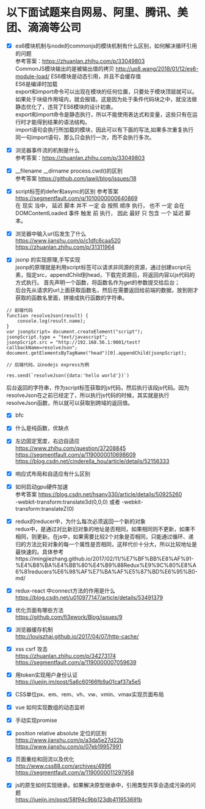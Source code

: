 # 以下面试题来自网易、阿里、腾讯、美团、滴滴等公司
- [x]  es6模块机制与node的commonjs的模块机制有什么区别，如何解决循环引用的问题  
参考答案：https://zhuanlan.zhihu.com/p/33049803  
    CommonJS模块输出的是被输出值的拷贝  http://up8.wang/2018/01/12/es6-module-load/
    ES6模块是动态引用，并且不会缓存值  
    ES6是编译时加载  
    export和import命令可以出现在模块的任何位置，只要处于模块顶层就可以。如果处于块级作用域内，就会报错。这是因为处于条件代码块之中，就没法做静态优化了，违背了ES6模块的设计初衷。  
    export和import命令是静态执行，所以不能使用表达式和变量，这些只有在运行时才能得到结果的语法结构。  
    import语句会执行所加载的模块，因此可以有下面的写法,如果多次重复执行同一句import语句，那么只会执行一次，而不会执行多次。  

- [x] 浏览器事件流的机制是什么  
参考答案：https://zhuanlan.zhihu.com/p/33049803

- [x] __filename __dirname process.cwd()的区别  
参考答案 https://github.com/jawil/blog/issues/18  
- [x] script标签的defer和async的区别
参考答案 https://segmentfault.com/q/1010000000640869  
在 现实 当中， 延迟 脚本 并不 一定 会 按照 顺序 执行， 也不 一定 会在 DOMContentLoaded 事件 触发 前 执行， 因此 最好 只 包含 一个 延迟 脚本。

- [x] 浏览器中输入url后发生了什么  
https://www.jianshu.com/p/c1dfc6caa520  
https://zhuanlan.zhihu.com/p/31311964  

- [x] jsonp 的实现原理,手写实现  
jsonp的原理就是利用script标签可以请求非同源的资源，通过创建script元素，指定src，appendChild到head，下载完资源后，将返回内容以js代码的方式执行。
首先声明一个函数，将函数名作为get的参数提交给后台；  
后台先从请求的url上面获取函数名，然后在需要返回给前端的数据，放到刚才获取的函数名里面，拼接成执行函数的字符串。
```
// 前端代码
function resolveJson(result) {
    console.log(result.name);
}
var jsonpScript= document.createElement("script");
jsonpScript.type = "text/javascript";
jsonpScript.src = "http://192.168.56.1:9001/test?callbackName=resolveJson";
document.getElementsByTagName("head")[0].appendChild(jsonpScript);

// 后端代码，以nodejs express为例

res.send(`resolveJson({data:'hello world'})`)

```
后台返回的字符串，作为script标签获取的js代码，然后执行该段js代码。因为resolveJson在之前已经定了，所以执行js代码的时候，其实就是执行resolveJson函数，所以就可以获取到跨域的返回值。  

- [x] bfc  
- [x] 什么是纯函数，优缺点  
- [x] 左边固定宽度，右边自适应  
https://www.zhihu.com/question/37208845  
https://segmentfault.com/a/1190000010698609  
https://blog.csdn.net/cinderella_hou/article/details/52156333
- [x] 响应式布局和自适应有什么区别  
- [x] 如何启动gpu硬件加速  
参考答案 https://blog.csdn.net/hsany330/article/details/50925260  
-webkit-transform:translate3d(0,0,0)  或者 -webkit-transform:translateZ(0)
- [x] redux的reducer中，为什么每次必须返回一个新的对象  
redux中，是通过对比新旧对象的地址是否相同，如果相同则不更新，如果不相同，则更新。在js中，如果需要比较2个对象是否相同，只能通过循环、递归的方法比较对象的每一个属性是否相同，这样代价十分大，所以比较地址是最快速的。具体参考https://mingjiezhang.github.io/2017/02/11/%E7%BF%BB%E8%AF%91-%E4%B8%BA%E4%BB%80%E4%B9%88Redux%E9%9C%80%E8%A6%81reducers%E6%98%AF%E7%BA%AF%E5%87%BD%E6%95%B0-md/  
- [x] redux-react 中connect方法的作用是什么 
https://blog.csdn.net/u010977147/article/details/53491379  
- [x] 优化页面有哪些方法  
https://github.com/fi3ework/Blog/issues/9  
- [x] 浏览器缓存机制  
http://louiszhai.github.io/2017/04/07/http-cache/
- [x] xss csrf 攻击  
https://zhuanlan.zhihu.com/p/34273174  
https://segmentfault.com/a/1190000007059639  
- [x] 用token实现用户身份认证  
https://juejin.im/post/5a6c60166fb9a01caf37a5e5  
- [x] CSS单位px、em、rem、vh、vw、vmin、vmax实现页面布局  
- [x] vue 如何实现数组的动态监听  
- [x] 手动实现promise
- [x] position relative absolute 定位的区别 
https://www.jianshu.com/p/a3da5e27d22b  
https://www.jianshu.com/p/07eb19957991
- [x] 页面重绘和回流以及优化  
http://www.css88.com/archives/4996  
https://segmentfault.com/a/1190000011297958  
- [x] js的原生如何实现继承，如果解决原型继承中，引用类型共享会造成污染的问题  
https://juejin.im/post/58f94c9bb123db411953691b  

